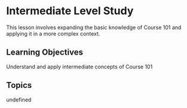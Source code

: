 # Intermediate Level Study

This lesson involves expanding the basic knowledge of Course 101 and applying it in a more complex context.

## Learning Objectives
Understand and apply intermediate concepts of Course 101

## Topics
undefined